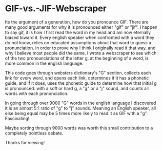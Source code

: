# GIF-vs.-JIF-Webscraper

Its the argument of a generation, how do you pronounce GIF. There are many good arguments for why it is pronounced either "gif" or "jif". I happen to say gif, it is how I first read the word in my head and am now eternally biased toward it. Every english speaker when confronted with a word they do not know, relies on educated assumptions about that word to guess a pronunciation. In order to prove why I think I originally read it that way, and why I believe most people did the same, I wrote a webscraper to see which of the two pronounciations of the letter g, at the beginning of a word, is more common in the english language. 

This code goes through websters dictionary's "G" section, collects each link for every word, and opens each link, determines if it has a phonetic guide, and if it does, uses the phonetic guide to determine how that initial g is pronounced: with a soft or hard g, a "g" or a "j" sound, and counts all words with each prononciation. 

In going through over 9000 "G" words in the english language I discovered it is an almost 5:1 ratio of "g" to "j" sounds. Meaning an English speaker, all else being equal may be 5 times more likely to read it as GIF with a "g". Fascinating! 

Maybe sorting through 9000 words was worth this small contribution to a completely pointless debate. 

Thanks for viewing!
